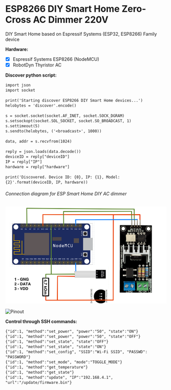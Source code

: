 # ESP8266 DIY Smart Home Zero-Cross AC Dimmer 220V

DIY Smart Home based on Espressif Systems (ESP32, ESP8266) Family device

**Hardware:**

- [x] Espressif Systems ESP8266 (NodeMCU)
- [x] RobotDyn Thyristor AC

**Discover python script:**

```
import json
import socket

print('Starting discover ESP8266 DIY Smart Home devices...')
helobytes = 'discover'.encode()

s = socket.socket(socket.AF_INET, socket.SOCK_DGRAM)
s.setsockopt(socket.SOL_SOCKET, socket.SO_BROADCAST, 1)
s.settimeout(5)
s.sendto(helobytes, ('<broadcast>', 1000))

data, addr = s.recvfrom(1024)

reply = json.loads(data.decode())
deviceID = reply["deviceID"]
IP = reply["IP"]
hardware = reply["hardware"]

print('Discovered. Device ID: {0}, IP: {1}, Model: {2}'.format(deviceID, IP, hardware))

```

###### Connection diagram for ESP Smart Home DIY AC dimmer

![connection diagram](https://github.com/Whilser/ESP-DIY-Samrt-Home/raw/master/images/ESPDIYSmartHome.png)

![Pinout](https://robotdyn.com/pub/media/0G-00005677==Mod-Dimmer-5A-1L/DOCS/PINOUT==0G-00005677==Mod-Dimmer-5A-1L.jpg)

**Control through SSH commands:**

    {"id":1, "method":"set_power", "power":"50", "state":"ON"}
    {"id":1, "method":"set_power", "power":"50", "state":"OFF"}
    {"id":1, "method":"set_state", "state":"OFF"}
    {"id":1, "method":"set_state", "state":"ON"}
    {"id":1, "method":"set_config", "SSID":"Wi-Fi SSID", "PASSWD": "PASSWORD"}
    {"id":1, "method":"set_mode", "mode":"TOGGLE_MODE"}
    {"id":1, "method":"get_temperature"}
    {"id":1, "method":"get_state"}
    {"id":1, "method":"update", "IP":"192.168.4.1", "url":"/update/firmware.bin"}
